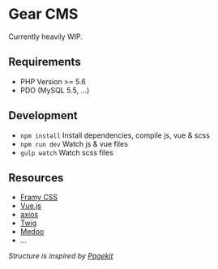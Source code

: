# Gear CMS
Currently heavily WIP.

## Requirements

*  PHP Version >= 5.6
*  PDO (MySQL 5.5, ...)

## Development

* `npm install` Install dependencies, compile js, vue & scss
* `npm run dev` Watch js & vue files
* `gulp watch` Watch scss files

## Resources

* [Framy CSS](http://www.framycss.org/)
* [Vue.js](http://vuejs.org/)
* [axios](https://github.com/axios/axios)
* [Twig](http://twig.sensiolabs.org/)
* [Medoo](https://github.com/catfan/Medoo)
* ...

_Structure is inspired by [Pagekit](http://pagekit.com/)_

